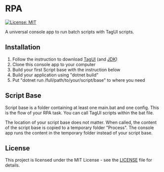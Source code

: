 # RPA

[![License: MIT](https://img.shields.io/badge/License-MIT-yellow.svg)](https://opensource.org/licenses/MIT)

A universal console app to run batch scripts with TagUI scripts.

## Installation

1. Follow the instruction to download [TagUI](https://tagui.readthedocs.io/en/latest/setup.html) (and [JDK](https://www.oracle.com/java/technologies/downloads/))
2. Clone this console app to your computer
3. Build your first Script base with the instruction below
4. Build your application using "dotnet build"
5. Put "dotnet run /full/path/to/your/script/base" to where you need

## Script Base

Script base is a folder containing at least one main.bat and one config. 
This is the flow of your RPA task. 
You can call TagUI scripts within the bat file.

The location of your script base does not matter.
When called, the content of the script base is copied to a temporary folder "Process".
The console app runs the content in the temporary folder instead of your script base.

## License

This project is licensed under the MIT License - see the [LICENSE](LICENSE) file for details.
